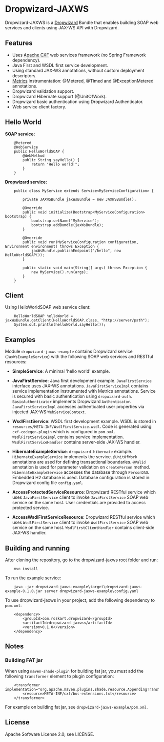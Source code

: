 Dropwizard-JAXWS
================

Dropwizard-JAXWS is a [Dropwizard](https://github.com/codahale/dropwizard) Bundle that enables building SOAP web
services and clients using JAX-WS API with Dropwizard.

Features
--------
* Uses [Apache CXF](http://cxf.apache.org/) web services framework (no Spring Framework dependency).
* Java First and WSDL first service development.
* Using standard JAX-WS annotations, without custom deployment descriptors.
* [Metrics](https://github.com/codahale/metrics) instrumentation: @Metered, @Timed and @ExceptionMetered annotations.
* Dropwizard validation support.
* Dropwizard Hibernate support (@UnitOfWork).
* Dropwizard basic authentication using Dropwizard Authenticator.
* Web service client factory.

Hello World
-----------

**SOAP service:**

        @Metered
        @WebService
        public HelloWorldSOAP {
            @WebMethod
            public String sayHello() {
                return "Hello world!";
            }
        }

**Dropwizard service:**

        public class MyService extends Service<MyServiceConfiguration> {

            private JAXWSBundle jaxWsBundle = new JAXWSBundle();

            @Override
            public void initialize(Bootstrap<MyServiceConfiguration> bootstrap) {
                bootstrap.setName("MyService");
                bootstrap.addBundle(jaxWsBundle);
            }

            @Override
            public void run(MyServiceConfiguration configuration, Environment environment) throws Exception {
                jaxWsBundle.publishEndpoint("/hello", new HelloWorldSOAP());
            }

            public static void main(String[] args) throws Exception {
                new MyService().run(args);
            }
        }

Client
------

Using HelloWorldSOAP web service client:

        HelloWorldSOAP helloWorld = jaxWsBundle.getClient(HelloWorldSOAP.class, "http://server/path");
        System.out.println(helloWorld.sayHello());

Examples
--------
Module `dropwizard-jaxws-example` contains Dropwizard service (`JaxWsExampleService`) with the following SOAP web
services and RESTful resources:

* **SimpleService**: A minimal 'hello world' example.

* **JavaFirstService**: Java first development example. `JavaFirstService` interface uses JAX-WS annotations.
`JavaFirstServiceImpl` contains service implementation instrumented with Metrics annotations. Service is secured with
basic authentication using `dropwizard-auth`. `BasicAuthenticator` implements Dropwizard `Authenticator`.
`JavaFirstServiceImpl` accesses authenticated user properties via injected JAX-WS `WebServiceContext`.

* **WsdlFirstService**: WSDL first development example. WSDL is stored in `resources/META-INF/WsdlFirstService.wsdl`.
Code is generated using `cxf-codegen-plugin` which is configured in `pom.xml`. `WsdlFirstServiceImpl` contains service
implementation. `WsdlFirstServiceHandler` contains server-side JAX-WS handler.

* **HibernateExampleService**: `dropwizard-hibernate` example. `HibernateExampleService` implements the service.
`@UnitOfWork` annotations are used for defining transactional boundaries. `@Valid` annotation is used for parameter
validation on `createPerson` method. `HibernateExampleService` accesses the database through `PersonDAO`. Embedded H2
database is used. Database configuration is stored in Dropwizard config file `config.yaml`.

* **AccessProtectedServiceResource**: Dropwizard RESTful service which uses `JavaFirstService` client to invoke
`JavaFirstService` SOAP web service on the same host. User credentials are provided to access protected service.

* **AccessWsdlFirstServiceResource**: Dropwizard RESTful service which uses `WsdlFirstService` client to invoke
`WsdlFirstService` SOAP web service on the same host. `WsdlFirstClientHandler` contains client-side JAX-WS handler.

Building and running
--------------------
After cloning the repository, go to the dropwizard-jaxws root folder and run:

        mvn install

To run the example service:

        java -jar dropwizard-jaxws-example\target\dropwizard-jaxws-example-0.1.0.jar server dropwizard-jaxws-example\config.yaml

To use dropwizard-jaxws in your project, add the following dependency to `pom.xml`:

        <dependency>
            <groupId>com.roskart.dropwizard</groupId>
            <artifactId>dropwizard-jaxws</artifactId>
            <version>0.1.0</version>
        </dependency>

Notes
-----

### Building FAT jar

When using `maven-shade-plugin` for building fat jar, you must add the following `transformer` element to plugin
configuration:

        <transformer implementation="org.apache.maven.plugins.shade.resource.AppendingTransformer">
            <resource>META-INF/cxf/bus-extensions.txt</resource>
        </transformer>

For example on building fat jar, see `dropwizard-jaxws-example/pom.xml`.

License
-------
Apache Software License 2.0, see LICENSE.
